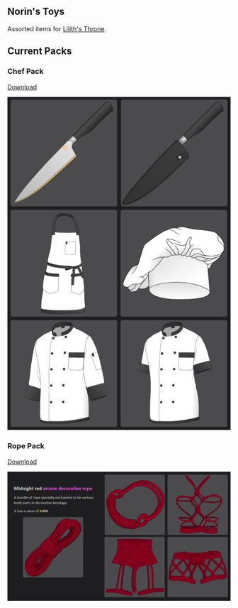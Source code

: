 ## Norin's Toys
Assorted items for [Lilith's Throne](https://github.com/Innoxia/liliths-throne-public).

## Current Packs

### Chef Pack
[Download](https://github.com/ItsNorin/NorinsToys/releases/download/C0.1/chef.pack.zip)

![alt-text](https://raw.githubusercontent.com/ItsNorin/NorinsToys/master/chef%20pack/chef_pack.png)

### Rope Pack
[Download](https://github.com/ItsNorin/NorinsToys/releases/download/R0.1/rope.zip)

![alt text](https://raw.githubusercontent.com/ItsNorin/NorinsToys/master/rope/screenie1.png)
